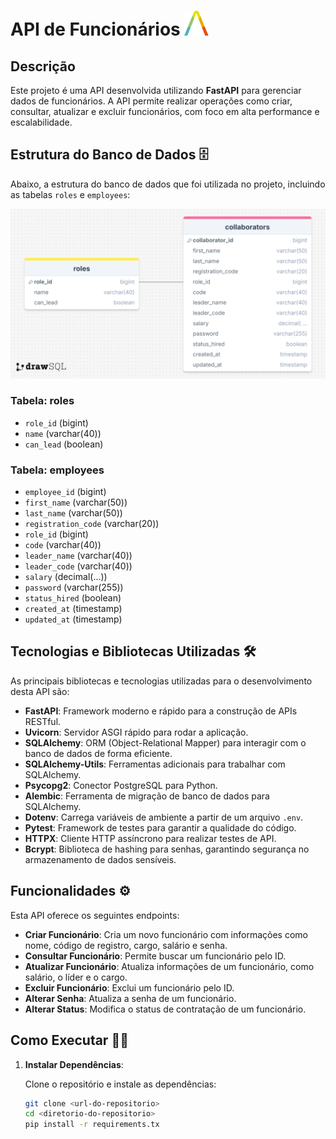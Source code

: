 # API de Funcionários ![Logo](./logo.png)

## Descrição

Este projeto é uma API desenvolvida utilizando **FastAPI** para gerenciar dados de funcionários. A API permite realizar operações como criar, consultar, atualizar e excluir funcionários, com foco em alta performance e escalabilidade.

## Estrutura do Banco de Dados 🗄️

Abaixo, a estrutura do banco de dados que foi utilizada no projeto, incluindo as tabelas `roles` e `employees`:

![Estrutura do Banco de Dados](./sql.png)

### Tabela: **roles**
- `role_id` (bigint)
- `name` (varchar(40))
- `can_lead` (boolean)

### Tabela: **employees**
- `employee_id` (bigint)
- `first_name` (varchar(50))
- `last_name` (varchar(50))
- `registration_code` (varchar(20))
- `role_id` (bigint)
- `code` (varchar(40))
- `leader_name` (varchar(40))
- `leader_code` (varchar(40))
- `salary` (decimal(...))
- `password` (varchar(255))
- `status_hired` (boolean)
- `created_at` (timestamp)
- `updated_at` (timestamp)

## Tecnologias e Bibliotecas Utilizadas 🛠️

As principais bibliotecas e tecnologias utilizadas para o desenvolvimento desta API são:

- **FastAPI**: Framework moderno e rápido para a construção de APIs RESTful.
- **Uvicorn**: Servidor ASGI rápido para rodar a aplicação.
- **SQLAlchemy**: ORM (Object-Relational Mapper) para interagir com o banco de dados de forma eficiente.
- **SQLAlchemy-Utils**: Ferramentas adicionais para trabalhar com SQLAlchemy.
- **Psycopg2**: Conector PostgreSQL para Python.
- **Alembic**: Ferramenta de migração de banco de dados para SQLAlchemy.
- **Dotenv**: Carrega variáveis de ambiente a partir de um arquivo `.env`.
- **Pytest**: Framework de testes para garantir a qualidade do código.
- **HTTPX**: Cliente HTTP assíncrono para realizar testes de API.
- **Bcrypt**: Biblioteca de hashing para senhas, garantindo segurança no armazenamento de dados sensíveis.

## Funcionalidades ⚙️

Esta API oferece os seguintes endpoints:

- **Criar Funcionário**: Cria um novo funcionário com informações como nome, código de registro, cargo, salário e senha.
- **Consultar Funcionário**: Permite buscar um funcionário pelo ID.
- **Atualizar Funcionário**: Atualiza informações de um funcionário, como salário, o líder e o cargo.
- **Excluir Funcionário**: Exclui um funcionário pelo ID.
- **Alterar Senha**: Atualiza a senha de um funcionário.
- **Alterar Status**: Modifica o status de contratação de um funcionário.

## Como Executar 🏃‍♂️

1. **Instalar Dependências**:

   Clone o repositório e instale as dependências:

   ```bash
   git clone <url-do-repositorio>
   cd <diretorio-do-repositorio>
   pip install -r requirements.tx